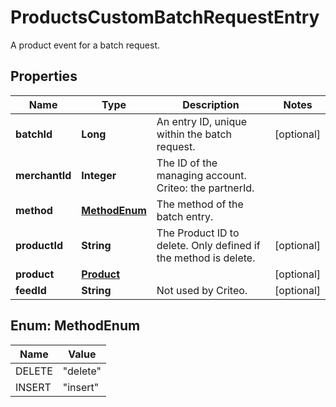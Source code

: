 

# ProductsCustomBatchRequestEntry

A product event for a batch request.

## Properties

Name | Type | Description | Notes
------------ | ------------- | ------------- | -------------
**batchId** | **Long** | An entry ID, unique within the batch request. |  [optional]
**merchantId** | **Integer** | The ID of the managing account. Criteo: the partnerId. | 
**method** | [**MethodEnum**](#MethodEnum) | The method of the batch entry. | 
**productId** | **String** | The Product ID to delete. Only defined if the method is delete. |  [optional]
**product** | [**Product**](Product.md) |  |  [optional]
**feedId** | **String** | Not used by Criteo. |  [optional]



## Enum: MethodEnum

Name | Value
---- | -----
DELETE | &quot;delete&quot;
INSERT | &quot;insert&quot;



